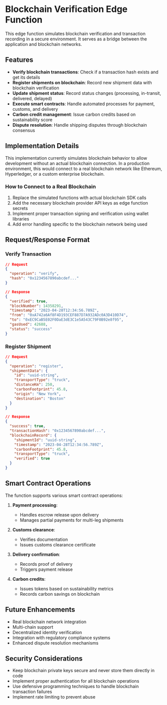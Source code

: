 
# Blockchain Verification Edge Function

This edge function simulates blockchain verification and transaction recording in a secure environment. It serves as a bridge between the application and blockchain networks.

## Features

- **Verify blockchain transactions**: Check if a transaction hash exists and get its details
- **Register shipments on blockchain**: Record new shipment data with blockchain verification
- **Update shipment status**: Record status changes (processing, in-transit, delivered, delayed)
- **Execute smart contracts**: Handle automated processes for payment, customs, and delivery
- **Carbon credit management**: Issue carbon credits based on sustainability score
- **Dispute resolution**: Handle shipping disputes through blockchain consensus

## Implementation Details

This implementation currently simulates blockchain behavior to allow development without an actual blockchain connection. In a production environment, this would connect to a real blockchain network like Ethereum, Hyperledger, or a custom enterprise blockchain.

### How to Connect to a Real Blockchain

1. Replace the simulated functions with actual blockchain SDK calls
2. Add the necessary blockchain provider API keys as edge function secrets
3. Implement proper transaction signing and verification using wallet libraries
4. Add error handling specific to the blockchain network being used

## Request/Response Format

### Verify Transaction
```json
// Request
{
  "operation": "verify",
  "hash": "0x1234567890abcdef..."
}

// Response
{
  "verified": true,
  "blockNumber": 14358291,
  "timestamp": "2023-04-28T12:34:56.789Z",
  "from": "0xA742a6Af8F4D193CEF887D7A932ADc0A3D410D74",
  "to": "0xEC9CaB5E02F0DaE3dE3C1e5A543C79F0B92e8f95",
  "gasUsed": 42688,
  "status": "success"
}
```

### Register Shipment
```json
// Request
{
  "operation": "register",
  "shipmentData": {
    "id": "uuid-string",
    "transportType": "truck",
    "distanceKm": 250,
    "carbonFootprint": 45.8,
    "origin": "New York",
    "destination": "Boston"
  }
}

// Response
{
  "success": true,
  "transactionHash": "0x1234567890abcdef...",
  "blockchainRecord": {
    "shipmentId": "uuid-string",
    "timestamp": "2023-04-28T12:34:56.789Z",
    "carbonFootprint": 45.8,
    "transportType": "truck",
    "verified": true
  }
}
```

## Smart Contract Operations

The function supports various smart contract operations:

1. **Payment processing**:
   - Handles escrow release upon delivery
   - Manages partial payments for multi-leg shipments
   
2. **Customs clearance**:
   - Verifies documentation
   - Issues customs clearance certificate
   
3. **Delivery confirmation**:
   - Records proof of delivery
   - Triggers payment release
   
4. **Carbon credits**:
   - Issues tokens based on sustainability metrics
   - Records carbon savings on blockchain

## Future Enhancements

- Real blockchain network integration
- Multi-chain support
- Decentralized identity verification
- Integration with regulatory compliance systems
- Enhanced dispute resolution mechanisms

## Security Considerations

- Keep blockchain private keys secure and never store them directly in code
- Implement proper authentication for all blockchain operations
- Use defensive programming techniques to handle blockchain transaction failures
- Implement rate limiting to prevent abuse
